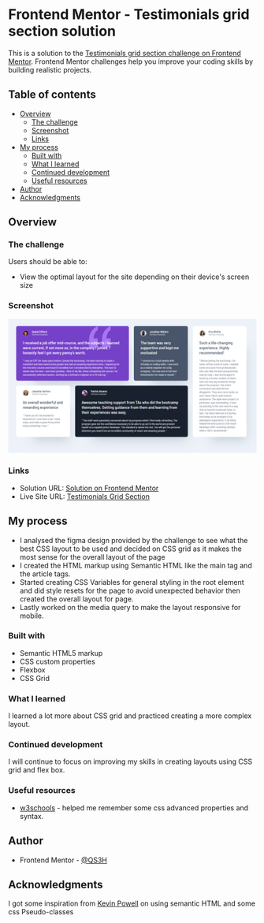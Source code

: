 # Frontend Mentor - Testimonials grid section solution

This is a solution to the [Testimonials grid section challenge on Frontend Mentor](https://www.frontendmentor.io/challenges/testimonials-grid-section-Nnw6J7Un7). Frontend Mentor challenges help you improve your coding skills by building realistic projects.

## Table of contents

- [Overview](#overview)
  - [The challenge](#the-challenge)
  - [Screenshot](#screenshot)
  - [Links](#links)
- [My process](#my-process)
  - [Built with](#built-with)
  - [What I learned](#what-i-learned)
  - [Continued development](#continued-development)
  - [Useful resources](#useful-resources)
- [Author](#author)
- [Acknowledgments](#acknowledgments)

## Overview

### The challenge

Users should be able to:

- View the optimal layout for the site depending on their device's screen size

### Screenshot

![](./images/Screenshot%202025-01-12%20111439.png)

### Links

- Solution URL: [Solution on Frontend Mentor](https://www.frontendmentor.io/solutions/testimonials-grid-section-solution-using-css-grid-F0eT_Uhlnr)
- Live Site URL: [Testimonials Grid Section](https://qs3h.github.io/Testimonials-grid-section-Frontend-Mentor-/)

## My process

- I analysed the figma design provided by the challenge to see what the best CSS layout to be used and decided on CSS grid as it makes the most sense for the overall layout of the page
- I created the HTML markup using Semantic HTML like the main tag and the article tags.
- Started creating CSS Variables for general styling in the root element and did style resets for the page to avoid unexpected behavior then created the overall layout for page.
- Lastly worked on the media query to make the layout responsive for mobile.

### Built with

- Semantic HTML5 markup
- CSS custom properties
- Flexbox
- CSS Grid

### What I learned

I learned a lot more about CSS grid and practiced creating a more complex layout.

### Continued development

I will continue to focus on improving my skills in creating layouts using CSS grid and flex box.

### Useful resources

- [w3schools](https://www.w3schools.com/) - helped me remember some css advanced properties and syntax.

## Author

- Frontend Mentor - [@QS3H](https://www.frontendmentor.io/profile/QS3H)

## Acknowledgments

I got some inspiration from [Kevin Powell](https://www.youtube.com/@KevinPowell) on using semantic HTML and some css Pseudo-classes
